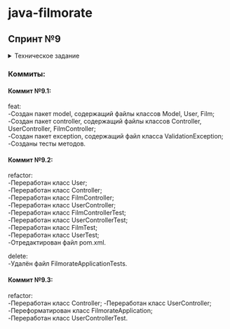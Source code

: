 # java-filmorate
## Спринт №9
<details> <summary> Техническое задание </summary>  
Представьте, что после изучения сложной темы и успешного выполнения всех заданий вы решили отдохнуть и провести вечер за просмотром фильма. Вкусная еда уже готовится, любимый плед уютно свернулся на кресле — а вы всё ещё не выбрали, что же посмотреть!  
Фильмов много — и с каждым годом становится всё больше. Чем их больше, тем больше разных оценок. Чем больше оценок, тем сложнее сделать выбор. Однако не время сдаваться! Вы напишете бэкенд для сервиса, который будет работать с фильмами и оценками пользователей, а также возвращать топ-5 фильмов, рекомендованных к просмотру. Теперь ни вам, ни вашим друзьям не придётся долго размышлять, что посмотреть вечером.  
В этом спринте вы начнёте с малого, но очень важного: создадите каркас Spring Boot приложения Filmorate (от англ. film — «фильм» и rate — «оценивать»). В дальнейшем сервис будет обогащаться новым функционалом и с каждым спринтом становиться лучше благодаря вашим знаниям о Java. Скорее вперёд!  

### Предварительная настройка проекта  
В репозитории создайте ветку controllers-films-users. Разработку решения для первого спринта нужно вести в ней. Репозиторий при этом должен быть публичным.  
Создайте заготовку проекта с помощью Spring Initializr. Некоторые параметры вы найдёте в этой таблице, остальные заполните самостоятельно.  

Параметр Значение  
Group (организация)	ru.yandex.practicum  
Artifact (артефакт)	filmorate  
Name (название проекта)	filmorate  
Dependencies (зависимости)	Spring Web  

Ура! Проект сгенерирован. Теперь можно шаг за шагом реализовать приложение.  

### Модели данных  
Создайте пакет model. Добавьте в него два класса — Film и User. Это классы — модели данных приложения.  
У model.Film должны быть следующие свойства:  
- целочисленный идентификатор — id;
- название — name;
- описание — description;
- дата релиза — releaseDate;
- продолжительность фильма — duration.  

Свойства model.User:  
- целочисленный идентификатор — id;
- электронная почта — email;
- логин пользователя — login;
- имя для отображения — name;
- дата рождения — birthday.  

#### *Подсказка: про аннотацию @Data*  
*Используйте аннотацию @Data библиотеки Lombok — с ней будет меньше работы по созданию сущностей.*  

### Хранение данных  
Сейчас данные можно хранить в памяти приложения — так же, как вы поступили в случае с менеджером задач. Для этого используйте контроллер.  
В следующих спринтах мы расскажем, как правильно хранить данные в долговременном хранилище, чтобы они не зависели от перезапуска приложения.  

### REST-контроллеры  
Создайте два класса-контроллера. FilmController будет обслуживать фильмы, а UserController — пользователей. Убедитесь, что созданные контроллеры соответствуют правилам REST.  
Добавьте в классы-контроллеры эндпоинты с подходящим типом запроса для каждого из случаев.  
Для FilmController:  
- добавление фильма;
- обновление фильма;
- получение всех фильмов.  

Для UserController:  
- создание пользователя;
- обновление пользователя;
- получение списка всех пользователей.  

Эндпоинты для создания и обновления данных должны также вернуть созданную или изменённую сущность.  

#### *Подсказка: про аннотацию @RequestBody*  
*Используйте аннотацию @RequestBody, чтобы создать объект из тела запроса на добавление или обновление сущности.*  

### Валидация  
Проверьте данные, которые приходят в запросе на добавление нового фильма или пользователя. Эти данные должны соответствовать определённым критериям.   
Для Film:  
- название не может быть пустым;
- максимальная длина описания — 200 символов;
- дата релиза — не раньше 28 декабря 1895 года;
- продолжительность фильма должна быть положительной.  

Для User:  
- электронная почта не может быть пустой и должна содержать символ @;
- логин не может быть пустым и содержать пробелы;
- имя для отображения может быть пустым — в таком случае будет использован логин;
- дата рождения не может быть в будущем.  

#### *Подсказка: как обработать ошибки*  
*Для обработки ошибок валидации напишите новое исключение — например, ValidationException.*  

### Логирование  
Добавьте логирование для операций, которые изменяют сущности — добавляют и обновляют их. Также логируйте причины ошибок — например, если валидация не пройдена. Это считается хорошей практикой.  

#### *Подсказка: про логирование сообщений*  
Воспользуйтесь библиотекой slf4j для логирования и объявляйте логер для каждого класса — так будет сразу видно, где в коде выводится та или иная строка.  
*private final static Logger log = LoggerFactory.getLogger(Example.class);*  
Вы также можете применить аннотацию @Slf4j библиотеки Lombok, чтобы не создавать логер вручную.  

### Тестирование  
Добавьте тесты для валидации. Убедитесь, что она работает на граничных условиях.  

#### *Подсказка: на что обратить внимание при тестировании*  
*Проверьте, что валидация не пропускает пустые или неверно заполненные поля. Посмотрите, как контроллер реагирует на пустой запрос.*  

### Проверьте себя  
Так как у вашего API пока нет интерфейса, вы будете взаимодействовать с ним через веб-клиент. Мы подготовили набор тестовых данных — Postman коллекцию. С её помощью вы сможете протестировать ваше API: postman.json  

### Дополнительное задание*  
А теперь необязательное задание для самых смелых! Валидация, которую мы предлагаем реализовать в основном задании, — базовая. Она не покрывает всех возможных ошибок. Например, всё ещё можно создать пользователя с такой электронной почтой: это-неправильный?эмейл@.   
В Java есть инструменты для проверки корректности различных данных. С помощью аннотаций можно задать ограничения, которые будут проверяться автоматически. Для этого добавьте в описание сборки проекта следующую зависимость.  
*<dependency  
<groupId>org.springframework.boot</groupId>  
<artifactId>spring-boot-starter-validation</artifactId>  
</dependency*  

Теперь вы можете применить аннотацию @NotNull к полю класса-модели для проверки на null, @NotBlank — для проверки на пустую строку, @Email — для проверки на соответствие формату электронного адреса. Полный список доступных аннотаций можно найти в документации.  
Чтобы Spring не только преобразовал тело запроса в соответствующий класс, но и проверил корректность переданных данных, вместе с аннотацией @RequestBody нужно использовать аннотацию @Valid.  
*public createUser(@Valid @RequestBody User user)*  

Поздравляем: первый шаг навстречу уютным киновечерам сделан.  
Интересного вам программирования!  
</details>

### Коммиты:
#### Коммит №9.1:
feat:  
-Создан пакет model, содержащий файлы классов Model, User, Film;  
-Создан пакет controller, содержащий файлы классов Controller, UserController, FilmController;  
-Создан пакет exception, содержащий файл класса ValidationException;  
-Созданы тесты методов.  

#### Коммит №9.2:
refactor:  
-Переработан класс User;  
-Переработан класс Controller;  
-Переработан класс FilmController;  
-Переработан класс UserController;  
-Переработан класс FilmControllerTest;  
-Переработан класс UserControllerTest;  
-Переработан класс FilmTest;  
-Переработан класс UserTest;  
-Отредактирован файл pom.xml.  

delete:  
-Удалён файл FilmorateApplicationTests.  

#### Коммит №9.3:
refactor:  
-Переработан класс Controller;
-Переработан класс UserController;  
-Переформатирован класс FilmorateApplication;  
-Переработан класс UserControllerTest.  